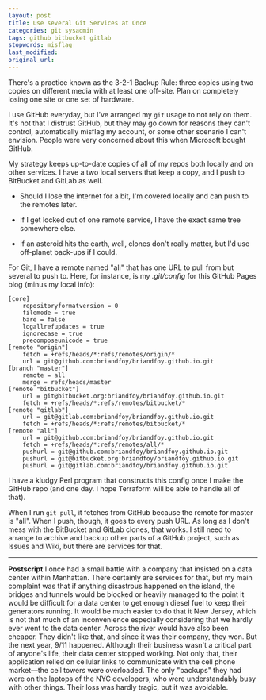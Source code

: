 ```yaml
---
layout: post
title: Use several Git Services at Once
categories: git sysadmin
tags: github bitbucket gitlab
stopwords: misflag
last_modified:
original_url:
---
```


There's a practice known as the 3-2-1 Backup Rule: three copies using two copies on different media with at least one off-site. Plan on completely losing one site or one set of hardware.

I use GitHub everyday, but I've arranged my `git` usage to not rely on them. It's not that I distrust GitHub, but they may go down for reasons they can't control, automatically misflag my account, or some other scenario I can't envision. People were very concerned about this when Microsoft bought GitHub.

My strategy keeps up-to-date copies of all of my repos both locally and on other services. I have a two local servers that keep a copy, and I push to BitBucket and GitLab as well.

* Should I lose the internet for a bit, I'm covered locally and can push to the remotes later.

* If I get locked out of one remote service, I have the exact same tree somewhere else.

* If an asteroid hits the earth, well, clones don't really matter, but I'd use off-planet back-ups if I could.

For Git, I have a remote named "all" that has one URL to pull from but several to push to. Here, for instance, is my *.git/config* for this GitHub Pages blog (minus my local info):

	[core]
		repositoryformatversion = 0
		filemode = true
		bare = false
		logallrefupdates = true
		ignorecase = true
		precomposeunicode = true
	[remote "origin"]
		fetch = +refs/heads/*:refs/remotes/origin/*
		url = git@github.com:briandfoy/briandfoy.github.io.git
	[branch "master"]
		remote = all
		merge = refs/heads/master
	[remote "bitbucket"]
		url = git@bitbucket.org:briandfoy/briandfoy.github.io.git
		fetch = +refs/heads/*:refs/remotes/bitbucket/*
	[remote "gitlab"]
		url = git@gitlab.com:briandfoy/briandfoy.github.io.git
		fetch = +refs/heads/*:refs/remotes/bitbucket/*
	[remote "all"]
		url = git@github.com:briandfoy/briandfoy.github.io.git
		fetch = +refs/heads/*:refs/remotes/all/*
		pushurl = git@github.com:briandfoy/briandfoy.github.io.git
		pushurl = git@bitbucket.org:briandfoy/briandfoy.github.io.git
		pushurl = git@gitlab.com:briandfoy/briandfoy.github.io.git

I have a kludgy Perl program that constructs this config once I make the GitHub repo (and one day. I hope Terraform will be able to handle all of that).

When I run `git pull`, it fetches from GitHub because the remote for master is "all". When I push, though, it goes to every push URL. As long as I don't mess with the BitBucket and GitLab clones, that works. I still need to arrange to archive and backup other parts of a GitHub project, such as Issues and Wiki, but there are services for that.

---

**Postscript** I once had a small battle with a company that insisted on a data center within Manhattan. There certainly are services for that, but my main complaint was that if anything disastrous happened on the island, the bridges and tunnels would be blocked or heavily managed to the point it would be difficult for a data center to get enough diesel fuel to keep their generators running. It would be much easier to do that it New Jersey, which is not that much of an inconvenience especially considering that we hardly ever went to the data center. Across the river would have also been cheaper. They didn't like that, and since it was their company, they won. But the next year, 9/11 happened. Although their business wasn't a critical part of anyone's life, their data center stopped working. Not only that, their application relied on cellular links to communicate with the cell phone market—the cell towers were overloaded. The only "backups" they had were on the laptops of the NYC developers, who were understandably busy with other things. Their loss was hardly tragic, but it was avoidable.
